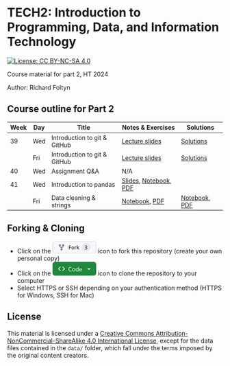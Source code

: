 
# TECH2: Introduction to Programming, Data, and Information Technology

[![License: CC BY-NC-SA 4.0](https://img.shields.io/badge/License-CC%20BY--NC--SA%204.0-lightgrey.svg)](https://creativecommons.org/licenses/by-nc-sa/4.0/)

Course material for part 2, HT 2024

Author: Richard Foltyn


## Course outline for Part 2

| Week | Day | Title | Notes & Exercises | Solutions |
|------|-----|-------|----------------------|------------------------------------------|
| 39   | Wed | Introduction to git & GitHub | [Lecture slides](lecture1/slides1.pdf) | [Solutions](lecture1/solutions/) |
|      | Fri | Introduction to git & GitHub | [Lecture slides](lecture1/slides1.pdf) | [Solutions](lecture1/solutions/) |
| 40   | Wed | Assignment Q&A               | N/A | |
| 41   | Wed | Introduction to pandas       | [Slides](lecture2/slides2.pdf), [Notebook](lecture2/lecture2.ipynb), [PDF](lecture2/lecture2.pdf) | |
|      | Fri | Data cleaning & strings      | [Notebook](workshop2/workshop2.ipynb), [PDF](workshop2/workshop2.pdf) | [Notebook](workshop2/workshop2-solution.ipynb), [PDF](workshop2/workshop2-solution.pdf)


## Forking & Cloning

- Click on the ![Fork](images/fork.png) icon to fork this repository (create your own personal copy)
- Click on the ![Code](images/code.png) icon to clone the repository to your computer
- Select HTTPS or SSH depending on your authentication method (HTTPS for Windows, SSH for Mac)



## License

This material is licensed under a 
[Creative Commons Attribution-NonCommercial-ShareAlike 4.0 International License](http://creativecommons.org/licenses/by-nc-sa/4.0/),
except for the data files contained in the `data/` folder, which
fall under the terms imposed by the original content creators.